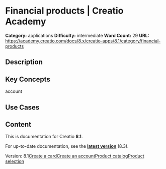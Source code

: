 # Financial products | Creatio Academy

**Category:** applications **Difficulty:** intermediate **Word Count:** 29
**URL:**
https://academy.creatio.com/docs/8.x/creatio-apps/8.1/category/financial-products

## Description

## Key Concepts

account

## Use Cases

## Content

This is documentation for Creatio **8.1**.

For up-to-date documentation, see the
**[latest version](/docs/8.x/creatio-apps/category/financial-products)** (8.3).

Version:
8.1[Create a card](/docs/8.x/creatio-apps/8.1/products/finance-and-banking/financial-products/create-a-card)[Create an account](/docs/8.x/creatio-apps/8.1/products/finance-and-banking/financial-products/create-financial-account)[Product catalog](/docs/8.x/creatio-apps/8.1/category/product-catalog)[Product selection](/docs/8.x/creatio-apps/8.1/category/product-selection)

